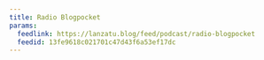 ```yaml
---
title: Radio Blogpocket
params:
  feedlink: https://lanzatu.blog/feed/podcast/radio-blogpocket
  feedid: 13fe9618c021701c47d43f6a53ef17dc
---
```

